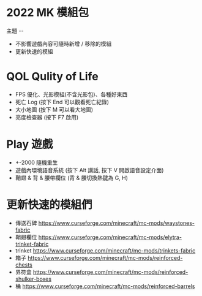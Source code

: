 # 2022 MK 模組包

主題 --
* 不影響遊戲內容可隨時新增 / 移除的模組
* 更新快速的模組

# QOL Qulity of Life
* FPS 優化、光影模組(不含光影包)、各種好東西
* 死亡 Log (按下 End 可以觀看死亡紀錄)
* 大小地圖 (按下 M 可以看大地圖)
* 亮度檢查器 (按下 F7 啟用)

# Play 遊戲
* +-2000 隨機重生
* 遊戲內環境語音系統 (按下 Alt 講話, 按下 V 開啟語音設定介面)
* 鞘翅 & 背 & 腰帶欄位 (背 & 腰切換熱鍵為 G, H)

# 更新快速的模組們
* 傳送石碑 https://www.curseforge.com/minecraft/mc-mods/waystones-fabric
* 鞘翅欄位 https://www.curseforge.com/minecraft/mc-mods/elytra-trinket-fabric
* trinket https://www.curseforge.com/minecraft/mc-mods/trinkets-fabric
* 箱子 https://www.curseforge.com/minecraft/mc-mods/reinforced-chests
* 界符盒 https://www.curseforge.com/minecraft/mc-mods/reinforced-shulker-boxes
* 桶 https://www.curseforge.com/minecraft/mc-mods/reinforced-barrels
